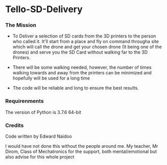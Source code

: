 # Tello-SD-Delivery

### The Mission
* To Deliver a selection of SD cards from the 3D printers to the person who called it. It'll start from a place and fly on command througha site which will call the drone and get your chosen drone (It being one of the drones) and serve you the SD Card without walking far to the 3D Printers. 

* There will be some walking needed, however, the number of times walking towards and away from the printers can be minimized and hopefully will be used for a long time

* The code will be reliable and long to ensure the best results. 

### Requirenments
The version of Python is 3.7.6 64-bit

### Credits
Code written by Edward Naidoo

I would have not done this without the people around me. My teacher, 
Mr Dirom, Class of Mechatronics for the support, both mental/emotional but also advise for this whole project